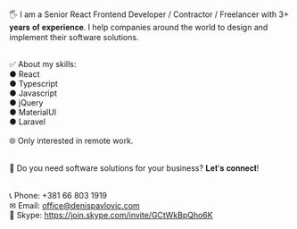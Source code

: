 🖐 I am a Senior React Frontend Developer / Contractor / Freelancer with 3+ 𝐲𝐞𝐚𝐫𝐬 𝐨𝐟 𝐞𝐱𝐩𝐞𝐫𝐢𝐞𝐧𝐜𝐞. I help companies around the world to design and implement their software solutions. <br/> <br/>

✅ About my skills: <br/>
● React <br/>
● Typescript <br/>
● Javascript <br/>
● jQuery <br/>
● MaterialUI <br/>
● Laravel <br/>
<br/>
🌐 Only interested in remote work. <br/> <br/>

🤝 Do you need software solutions for your business? 𝐋𝐞𝐭'𝐬 𝐜𝐨𝐧𝐧𝐞𝐜𝐭! <br/> <br/>

📞 Phone: +381 66 803 1919 <br/>
✉ Email: office@denispavlovic.com <br/>
💬 Skype: https://join.skype.com/invite/GCtWkBpQho6K <br/>
